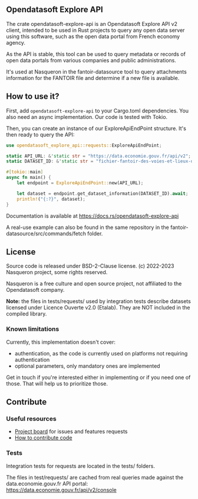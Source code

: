 ## Opendatasoft Explore API

The crate opendatasoft-explore-api is an Opendatasoft Explore API v2 client,
intended to be used in Rust projects to query any open data server using
this software, such as the open data portal from French economy agency.

As the API is stable, this tool can be used to query metadata or records
of open data portals from various companies and public administrations.

It's used at Nasqueron in the fantoir-datasource tool to query attachments
information for the FANTOIR file and determine if a new file is available.

## How to use it?

First, add `opendatasoft-explore-api` to your Cargo.toml dependencies.
You also need an async implementation. Our code is tested with Tokio.

Then, you can create an instance of our ExploreApiEndPoint structure.
It's then ready to query the API:

```rust
use opendatasoft_explore_api::requests::ExploreApiEndPoint;

static API_URL: &'static str = "https://data.economie.gouv.fr/api/v2";
static DATASET_ID: &'static str = "fichier-fantoir-des-voies-et-lieux-dits";

#[tokio::main]
async fn main() {
    let endpoint = ExploreApiEndPoint::new(API_URL);

    let dataset = endpoint.get_dataset_information(DATASET_ID).await;
    println!("{:?}", dataset);
}
```

Documentation is available at https://docs.rs/opendatasoft-explore-api

A real-use example can also be found in the same repository
in the fantoir-datasource/src/commands/fetch folder.

## License

Source code is released under BSD-2-Clause license.
(c) 2022-2023 Nasqueron project, some rights reserved.

Nasqueron is a free culture and open source project,
not affiliated to the Opendatasoft company.

**Note:** the files in tests/requests/ used by integration tests
describe datasets licensed under Licence Ouverte v2.0 (Etalab).
They are NOT included in the compiled library.

### Known limitations

Currently, this implementation doesn't cover:
- authentication, as the code is currently used on platforms not requiring authentication
- optional parameters, only mandatory ones are implemented

Get in touch if you're interested either in implementing or if you need one of those.
That will help us to prioritize those.

## Contribute

### Useful resources

* [Project board](https://devcentral.nasqueron.org/project/view/6/) for issues and features requests
* [How to contribute code](https://agora.nasqueron.org/How_to_contribute_code)


### Tests

Integration tests for requests are located in the tests/ folders.

The files in test/requests/ are cached from real queries
made against the data.economie.gouv.fr API portal:
https://data.economie.gouv.fr/api/v2/console
